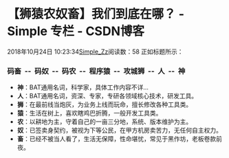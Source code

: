 # 【狮猿农奴畜】我们到底在哪？ - Simple 专栏 - CSDN博客
2018年10月24日 10:23:34[Simple_Zz](https://me.csdn.net/love284969214)阅读数：58
正如标题所示：
### 码畜  --  码奴  --  码农  --  程序猿  --  攻城狮  --  人  --  神 
- **神**：BAT通用名词，科学家，具体工作内容不详...
- **人**：BAT通用名词，资深、专家，专研各领域核心技术，研发工具。
- **狮**：在最前线当炮灰，为业务上线而玩命，擅长修改各种工具类。
- **猿**：生活在树上，喜欢瞎鸡巴折腾，一般开发工具类。
- **农**：以耕地为主，守着自己的一亩三分地，系统、版本维护为主。
- **奴**：已签卖身契约，被视为下等公民，在甲方机房卖苦力，无任何自主权力。
- **畜**：已经不被当人看了，生活无保障，性命堪忧，常见于黑作坊，老板卷款前夜。
